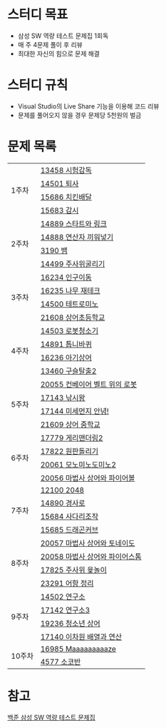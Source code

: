 # 스터디 목표

- 삼성 SW 역량 테스트 문제집 1회독
- 매 주 4문제 풀이 후 리뷰
- 최대한 자신의 힘으로 문제 해결

# 스터디 규칙

- Visual Studio의 Live Share 기능을 이용해 코드 리뷰
- 문제를 풀어오지 않을 경우 문제당 5천원의 벌금

# 문제 목록
<table>
  <tr>
    <td rowspan="4">1주차</td>
    <td>
      <a href="https://www.acmicpc.net/problem/13458">13458 시험감독</a>
    </td>
  </tr>
  <tr>
    <td>
      <a href="https://www.acmicpc.net/problem/14501">14501 퇴사</a>
    </td>
  </tr>
  <tr>
    <td>
      <a href="https://www.acmicpc.net/problem/15686">15686 치킨배달</a>
    </td>
  </tr>
  <tr>
    <td>
      <a href="https://www.acmicpc.net/problem/15683">15683 감시</a>
    </td>
  </tr>
  <tr>
    <td rowspan="4">2주차</td>
    <td>
      <a href="https://www.acmicpc.net/problem/14889">14889 스타트와 링크</a>
    </td>
  </tr>
  <tr>
    <td>
      <a href="https://www.acmicpc.net/problem/14888">14888 연산자 끼워넣기</a>
    </td>
  </tr>
  <tr>
    <td>
      <a href="https://www.acmicpc.net/problem/3190">3190 뱀</a>
    </td>
  </tr>
  <tr>
    <td>
      <a href="https://www.acmicpc.net/problem/14499">14499 주사위굴리기</a>
    </td>
  </tr>
  <tr>
    <td rowspan="4">3주차</td>
    <td>
      <a href="https://www.acmicpc.net/problem/16234">16234 인구이동</a>
    </td>
  </tr>
  <tr>
    <td>
      <a href="https://www.acmicpc.net/problem/16235">16235 나무 재테크</a>
    </td>
  </tr>
  <tr>
    <td>
      <a href="https://www.acmicpc.net/problem/14500">14500 테트로미노</a>
    </td>
  </tr>
  <tr>
    <td>
      <a href="https://www.acmicpc.net/problem/21608">21608 상어초등학교</a>
    </td>
  </tr>
  <tr>
    <td rowspan="4">4주차</td>
    <td>
      <a href="https://www.acmicpc.net/problem/14503">14503 로봇청소기</a>
    </td>
  </tr>
  <tr>
    <td>
      <a href="https://www.acmicpc.net/problem/14891">14891 톱니바퀴</a>
    </td>
  </tr>
  <tr>
    <td>
      <a href="https://www.acmicpc.net/problem/16236">16236 아기상어</a>
    </td>
  </tr>
  <tr>
    <td>
      <a href="https://www.acmicpc.net/problem/13460">13460 구슬탈출2</a>
    </td>
  </tr>
  <tr>
    <td rowspan="4">5주차</td>
    <td>
      <a href="https://www.acmicpc.net/problem/20055">20055 컨베이어 벨트 위의 로봇</a>
    </td>
  </tr>
  <tr>
    <td>
      <a href="https://www.acmicpc.net/problem/17143">17143 낚시왕</a>
    </td>
  </tr>
  <tr>
    <td>
      <a href="https://www.acmicpc.net/problem/17144">17144 미세먼지 안녕!</a>
    </td>
  </tr>
  <tr>
    <td>
      <a href="https://www.acmicpc.net/problem/21609">21609 상어 중학교</a>
    </td>
  </tr>
  <tr>
    <td rowspan="4">6주차</td>
    <td>
      <a href="https://www.acmicpc.net/problem/17779">17779 게리맨더링2</a>
    </td>
  </tr>
  <tr>
    <td>
      <a href="https://www.acmicpc.net/problem/17822">17822 원판돌리기</a>
    </td>
  </tr>
  <tr>
    <td>
      <a href="https://www.acmicpc.net/problem/20061">20061 모노미노도미노2</a>
    </td>
  </tr>
  <tr>
    <td>
      <a href="https://www.acmicpc.net/problem/20056">20056 마법사 상어와 파이어볼</a>
    </td>
  </tr>
  <tr>
    <td rowspan="4">7주차</td>
    <td>
      <a href="https://www.acmicpc.net/problem/12100">12100 2048</a>
    </td>
  </tr>
  <tr>
    <td>
      <a href="https://www.acmicpc.net/problem/14890">14890 경사로</a>
    </td>
  </tr>
  <tr>
    <td>
      <a href="https://www.acmicpc.net/problem/15684">15684 사다리조작</a>
    </td>
  </tr>
  <tr>
    <td>
      <a href="https://www.acmicpc.net/problem/15685">15685 드래곤커브</a>
    </td>
  </tr>
  <tr>
    <td rowspan="4">8주차</td>
    <td>
      <a href="https://www.acmicpc.net/problem/20057">20057 마법사 상어와 토네이도</a>
    </td>
  </tr>
  <tr>
    <td>
      <a href="https://www.acmicpc.net/problem/20058">20058 마법사 상어와 파이어스톰</a>
    </td>
  </tr>
  <tr>
    <td>
      <a href="https://www.acmicpc.net/problem/17825">17825 주사위 윷놀이</a>
    </td>
  </tr>
  <tr>
    <td>
      <a href="https://www.acmicpc.net/problem/23291">23291 어항 정리</a>
    </td>
  </tr>
  <tr>
    <td rowspan="4">9주차</td>
    <td>
      <a href="https://www.acmicpc.net/problem/14502">14502 연구소</a>
    </td>
  </tr>
  <tr>
    <td>
      <a href="https://www.acmicpc.net/problem/17142">17142 연구소3</a>
    </td>
  </tr>
  <tr>
    <td>
      <a href="https://www.acmicpc.net/problem/19236">19236 청소년 상어</a>
    </td>
  </tr>
  <tr>
    <td>
      <a href="https://www.acmicpc.net/problem/17140">17140 이차원 배열과 연산</a>
    </td>
  </tr>
  <tr>
    <td rowspan="2">10주차</td>
    <td>
      <a href="https://www.acmicpc.net/problem/16985">16985 Maaaaaaaaaze</a>
    </td>
  </tr>
  <tr>
    <td>
      <a href="https://www.acmicpc.net/problem/4577">4577 소코반</a>
    </td>
  </tr>
</table>

# 참고
[백준 삼성 SW 역량 테스트 문제집](https://www.acmicpc.net/workbook/view/1152)
